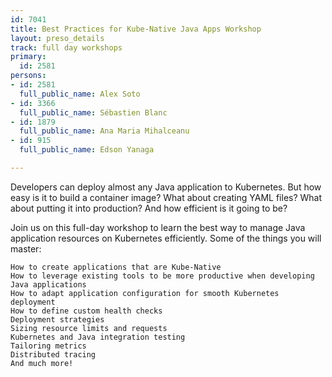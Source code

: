 ```yaml
---
id: 7041
title: Best Practices for Kube-Native Java Apps Workshop
layout: preso_details
track: full day workshops
primary:
  id: 2581
persons:
- id: 2581
  full_public_name: Alex Soto
- id: 3366
  full_public_name: Sébastien Blanc
- id: 1879
  full_public_name: Ana Maria Mihalceanu
- id: 915
  full_public_name: Edson Yanaga

---
```

Developers can deploy almost any Java application to Kubernetes. But how easy is it to build a container image? What about creating YAML files? What about putting it into production? And how efficient is it going to be?


Join us on this full-day workshop to learn the best way to manage Java application resources on Kubernetes efficiently. Some of the things you will master:

    How to create applications that are Kube-Native
    How to leverage existing tools to be more productive when developing Java applications
    How to adapt application configuration for smooth Kubernetes deployment
    How to define custom health checks
    Deployment strategies
    Sizing resource limits and requests
    Kubernetes and Java integration testing 
    Tailoring metrics
    Distributed tracing
    And much more!